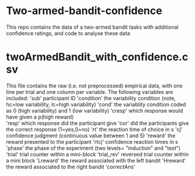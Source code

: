 # Two-armed-bandit-confidence
This repo contains the data of a two-armed bandit tasks with additional confidence ratings, and code to analyse these data

# twoArmedBandit_with_confidence.csv
This file contains the raw (i.e. not preprocessed) empirical data, with one line per trial and one column per variable. The following variables are included:
'sub' participant ID
'condition' the variability condition (note, hc=low variability, lc=high variability)
'cond' the variablity condition coded as 0 (high variability) and 1 (low variability)
'cresp' which response would have given a p(high reward)  
'resp' which response did the participant give 
'cor' did the participants give the correct response (1=yes,0=no)
'rt' the reaction time of choice in s
'cj' confidence judgment (continuous value between 1 and 5)
'reward' the reward presented to the participant
'rtcj' confidence reaction times in s
'phase' the phase of the experiment (two levels= "induction" and "test")
'trial' trial counter within a mini-block
'trial_rev' reversed trial counter within a mini block
'Lreward' the reward associated with the left bandit
'Hreward' the reward associated to the right bandit
'correctAns' 
